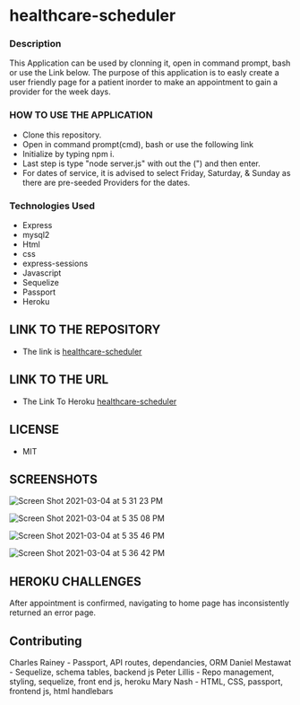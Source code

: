 # healthcare-scheduler

### Description
This Application can be used by clonning it, open in command prompt, bash or use the Link below.  The purpose of this application is to easly create a user friendly page for a patient inorder to make an appointment to gain a provider for the week days.


### HOW TO USE THE APPLICATION

- Clone this repository.
- Open in command prompt(cmd), bash or use the following link
- Initialize by typing npm i.
- Last step is type "node server.js" with out the (") and then enter.
- For dates of service, it is advised to select Friday, Saturday, & Sunday as there are pre-seeded Providers for the dates.

### Technologies Used

- Express
- mysql2
- Html
- css
- express-sessions
- Javascript
- Sequelize
- Passport
- Heroku

## LINK TO THE REPOSITORY
- The link is [healthcare-scheduler](https://github.com/ptlillis/healthcare-scheduler)

## LINK TO THE URL

- The Link To Heroku [healthcare-scheduler](https://immense-escarpment-50949.herokuapp.com/)

## LICENSE

- MIT

## SCREENSHOTS


![Screen Shot 2021-03-04 at 5 31 23 PM](https://user-images.githubusercontent.com/59859358/110039827-cea78a80-7d0f-11eb-9904-2be1caa3d9d9.png)

![Screen Shot 2021-03-04 at 5 35 08 PM](https://user-images.githubusercontent.com/59859358/110040413-c3a12a00-7d10-11eb-8ed0-b1ba0f48868b.png)

![Screen Shot 2021-03-04 at 5 35 46 PM](https://user-images.githubusercontent.com/59859358/110040416-c56aed80-7d10-11eb-9cda-2cb7bb7a3e6f.png)

![Screen Shot 2021-03-04 at 5 36 42 PM](https://user-images.githubusercontent.com/59859358/110040420-c734b100-7d10-11eb-805e-c4cc4c5d2d77.png)

## HEROKU CHALLENGES

After appointment is confirmed, navigating to home page has inconsistently returned an error page. 

## Contributing

 Charles Rainey - Passport, API routes, dependancies, ORM
 Daniel Mestawat - Sequelize, schema tables, backend js
 Peter Lillis - Repo management, styling, sequelize, front end js, heroku
 Mary Nash - HTML, CSS, passport, frontend js, html handlebars
